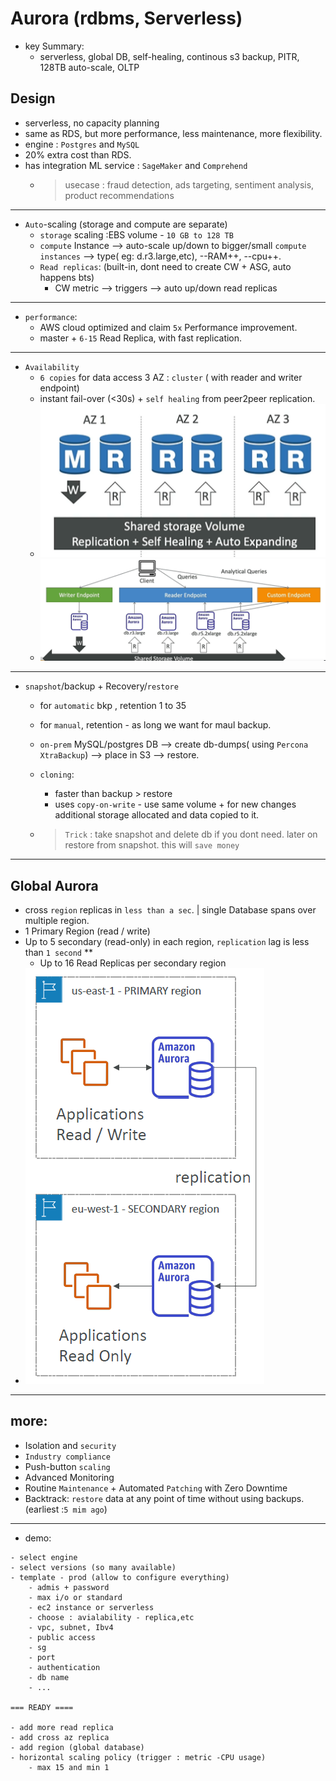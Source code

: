 # Aurora (rdbms, Serverless)
- key Summary:
  - serverless, global DB, self-healing, continous s3 backup, PITR, 128TB auto-scale, OLTP

## Design
- serverless, no capacity planning
- same as RDS, but more performance, less maintenance, more flexibility.
- engine : `Postgres` and `MySQL`
- 20% extra cost than RDS.
- has integration ML service : `SageMaker` and `Comprehend`
  - > usecase : fraud detection, ads targeting, sentiment analysis, product recommendations
---    
- `Auto`-scaling (storage and compute are separate)
  - `storage` scaling :EBS volume - `10 GB to 128 TB`
  - `compute` Instance --> auto-scale up/down to bigger/small `compute instances` --> type( eg: d.r3.large,etc), --RAM++, --cpu++.
  - `Read replicas`:  (built-in, dont need to create CW + ASG, auto happens bts)
    - CW metric --> triggers --> auto up/down read replicas
---   
- `performance`:
  - AWS cloud optimized and claim `5x` Performance improvement.
  - master + `6-15` Read Replica, with fast replication.
---   
- `Availability`
  - `6 copies` for data access 3 AZ : `cluster` ( with reader and writer endpoint)
  - instant fail-over (<30s) + `self healing` from peer2peer replication.
  - ![img.png](../99_img/db/img.png)
  - ![img_2.png](../99_img/db/img_2.png)
--- 
- `snapshot`/backup + Recovery/`restore`
  - for `automatic` bkp , retention 1 to 35
  - for `manual`, retention - as long we want for maul backup.
  - `on-prem` MySQL/postgres DB --> create db-dumps( using `Percona XtraBackup`) --> place in S3 --> restore.
  - `cloning`:
     - faster than backup > restore
     - uses `copy-on-write` - use same volume + for new changes additional storage allocated and data copied to it.
    
  - > `Trick` : take snapshot and delete db if you dont need.  later on restore from snapshot. this will `save money`

---            
## Global Aurora
- cross `region` replicas in `less than a sec`. | single Database spans over multiple region.
- 1 Primary Region (read / write)
- Up to 5 secondary (read-only) in each region, `replication` lag is less than `1 second`  **
  - Up to 16 Read Replicas per secondary region
- ![img_3.png](../99_img/db/img_3.png)

---
## more: 
  - Isolation and `security`
  - `Industry compliance`
  - Push-button `scaling`  
  - Advanced Monitoring
  - Routine `Maintenance` + Automated `Patching` with Zero Downtime
  - Backtrack: `restore` data at any point of time without using backups. (earliest :`5 mim ago`)

---
- demo:
```
- select engine
- select versions (so many available)
- template - prod (allow to configure everything)
    - admis + password
    - max i/o or standard
    - ec2 instance or serverless
    - choose : avialability - replica,etc
    - vpc, subnet, Ibv4
    - public access
    - sg
    - port
    - authentication
    - db name
    - ...

=== READY ====

- add more read replica
- add cross az replica 
- add region (global database)
- horizontal scaling policy (trigger : metric -CPU usage)
    - max 15 and min 1
    
```